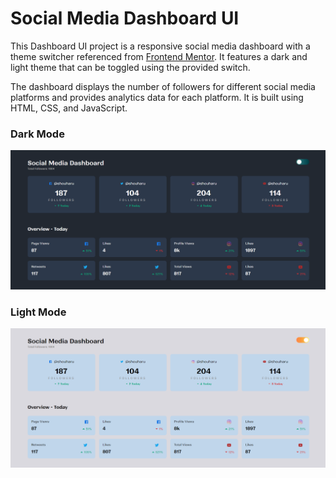 
# Social Media Dashboard UI

This Dashboard UI project is a responsive social media dashboard with a theme switcher referenced from [Frontend Mentor](https://www.frontendmentor.io/challenges/social-media-dashboard-with-theme-switcher-6oY8ozp_H). It features a dark and light theme that can be toggled using the provided switch. 

The dashboard displays the number of followers for different social media platforms and provides analytics data for each platform. It is built using HTML, CSS, and JavaScript.

### Dark Mode
![Dashboard UI Dark Mode](/assets/dark-mode.png)

### Light Mode
![Dashboard UI Light Mode](/assets/light-mode.png)